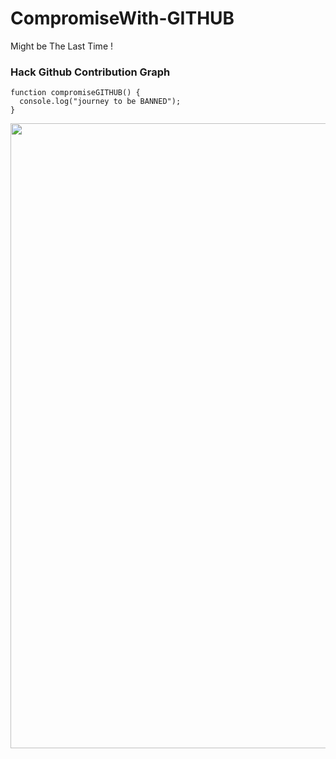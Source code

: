 # CompromiseWith-GITHUB
Might be The Last Time ! 


### Hack Github Contribution Graph
```
function compromiseGITHUB() {
  console.log("journey to be BANNED");
}
```
<img src="https://firebasestorage.googleapis.com/v0/b/storagefirebase2022.appspot.com/o/CompromiseWith-GITHUB.jpg?alt=media&token=86cad187-74ad-483a-8c53-49a4bb055135" width="2000" height="1000">
